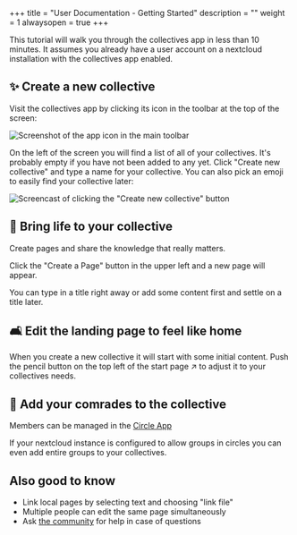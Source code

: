 +++
title = "User Documentation - Getting Started"
description = ""
weight = 1
alwaysopen = true
+++

This tutorial will walk you through the collectives app in less than 10
minutes.
It assumes you already have a user account on a nextcloud installation
with the collectives app enabled.

## ✨ Create a new collective

Visit the collectives app by clicking its icon in the toolbar at the top
of the screen:

![Screenshot of the app icon in the main toolbar](/images/apps.png)

On the left of the screen you will find a list of all of your
collectives.
It's probably empty if you have not been added to any yet.
Click "Create new collective" and type a name for your collective.
You can also pick an emoji to easily find your collective later:

![Screencast of clicking the "Create new collective" button](/images/create-collective.gif)


## 🌱 Bring life to your collective

Create pages and share the knowledge that really matters.

Click the "Create a Page" button in the upper left
and a new page will appear.

You can type in a title right away
or add some content first
and settle on a title later.

## 🛋️ Edit the landing page to feel like home

When you create a new collective it will start with some initial
content.
Push the pencil button on the top left of the start page ↗️
to adjust it to your collectives needs.

## 🐾 Add your comrades to the collective

Members can be managed in the [Circle App](https://apps.nextcloud.com/apps/circles)

If your nextcloud instance is configured to allow groups in circles
you can even add entire groups to your collectives.

## Also good to know

* Link local pages by selecting text and choosing "link file"
* Multiple people can edit the same page simultaneously
* Ask [the community](https://help.nextcloud.com/c/apps/collectives/174) for help in case of questions
